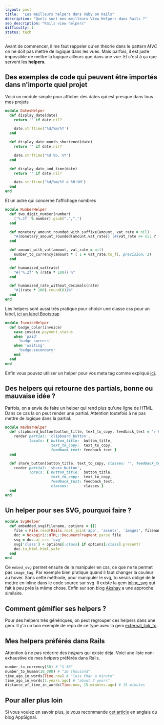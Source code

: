 ```yaml
---
layout: post
title:  "Les meilleurs helpers dans Ruby on Rails"
description: "Quels sont mes meilleurs View Helpers dans Rails ?"
seo_description: "Rails view helpers"
difficulty: 1
status: tech
---
```


Avant de commencer, il me faut rappeler qu'en théorie dans le pattern *MVC* on ne doit pas mettre de logique dans les vues. Mais parfois, il est juste impossible de mettre la logique ailleurs que dans une vue. Et c'est à ça que servent les **helpers**.

## Des exemples de code qui peuvent être importés dans n'importe quel projet

Voici un module simple pour afficher des dates qui est presque dans tous mes projets

```ruby
module DatesHelper
  def display_date(date)
    return '' if date.nil?

    date.strftime('%d/%m/%Y')
  end

  def display_date_month_shortened(date)
    return '' if date.nil?

    date.strftime('%d %b. %Y')
  end

  def display_date_and_time(date)
    return '' if date.nil?

    date.strftime('%d/%m/%Y à %H:%M')
  end
end
```

Et un autre qui concerne l'affichage nombres

```ruby
module NumberHelper
  def two_digit_number(number)
    ('%.2f' % number).gsub(".",",")
  end

  def monetary_amount_rounded_with_suffixe(amount, vat_rate = nil)
    "#{monetary_amount_rounded(amount,vat_rate)} (#{vat_rate == nil ? "HT" : "TTC"})"
  end

  def amount_with_vat(amount, vat_rate = nil)
    number_to_currency(amount * ( 1 + vat_rate.to_f), precision: 2)
  end

  def humanized_vat(rate)
    "#{'%.2f' % (rate * 100)} %"
  end

  def humanized_rate_without_decimals(rate)
    "#{(rate * 100).round(0)}%"
  end
end
```

Les helpers sont aussi très pratique pour choisir une classe css pour un label, <a href="https://getbootstrap.com/docs/4.0/components/badge/" class="underlined" target="_blank">ici un label Bootstrap</a>

```ruby
module InvoiceHelper
  def badge_color(invoice)
    case invoice.payment_status
    when 'paid'
      'badge-success'
    when 'waiting'
      'badge-secondary'
    end
  end
end
```

Enfin vous pouvez utiliser un helper pour vos meta tag comme expliqué <a href="https://www.lewagon.com/blog/setup-meta-tags-rails" class="underlined" target="_blank">ici</a>.

## Des helpers qui retourne des partials, bonne ou mauvaise idée ?

Parfois, on a envie de faire un helper qui rend plus qu'une ligne de HTML. Dans ce cas la on peut render une partial. Attention toutefois à ne pas mettre de logique dans la partial.

```ruby
module NavbarHelper
  def clipboard_button(button_title, text_to_copy, feedback_text = '✔︎ Copied!')
    render partial: 'clipboard_button',
           locals: { button_title:  button_title,
                     text_to_copy:  text_to_copy,
                     feedback_text: feedback_text }
  end

  def share_button(button_title, text_to_copy, classes: '', feedback_text: '✔︎ Copied!')
    render partial: 'share_button',
           locals: { button_title:  button_title,
                     text_to_copy:  text_to_copy,
                     feedback_text: feedback_text,
                     classes:       classes }
  end
end
```

## Un helper pour ses SVG, pourquoi faire ?

```ruby
module SvgHelper
  def embedded_svg(filename, options = {})
    file = File.read(Rails.root.join('app', 'assets', 'images', filename))
    doc = Nokogiri::HTML::DocumentFragment.parse file
    svg = doc.at_css 'svg'
    svg['class'] = options[:class] if options[:class].present?
    doc.to_html.html_safe
  end
end
```

Ce `embed_svg` permet ensuite de le manipuler en css, ce que ne te permet pas `image_tag`. Par exemple bien pratique quand il faut changer la couleur au hover. Sans cette méthode, pour manipuler le svg, tu serais obligé de le mettre en inline dans le code source sur svg. Il existe la gem <a href="https://github.com/jamesmartin/inline_svg" class="underlined" target="_blank">inline_svg</a> qui fait à peu près la même chose. Enfin sur son blog <a href="https://www.akshaykhot.com/how-to-render-svg-icons-in-rails/?ref=akshays-blog-newsletter" class="underlined" target="_blank">Akshay</a> a une approche similaire.



## Comment gémifier ses helpers ?

Pour des helpers très génériques, on peut regrouper ces helpers dans une gem. Il y'a un bon exemple de repo de ce type avec la gem <a href="https://github.com/guillaumebriday/external_link_to" class="underlined" target="_blank">external_link_to</a>.

## Mes helpers préférés dans Rails

Attention à ne pas reécrire des *helpers* qui existe déjà. Voici une liste non-exhaustive de mes *helpers* préférés dans Rails.

```ruby
number_to_currency(50) # "$ 50"
number_to_human(10_000) # "10 Thousand"
time_ago_in_words(Time.now) # "less than a minute"
time_ago_in_words(2.years.ago) # "about 2 years"
distance_of_time_in_words(Time.now, 15.minutes.ago) # 15 minutes
```

## Pour aller plus loin

Si vous voulez en savoir plus, je vous recommande <a href="https://blog.appsignal.com/2023/02/01/a-guide-to-rails-view-helpers.html" class="underlined" target="_blank">cet article</a> en anglais du blog AppSignal.
